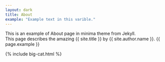 ```yaml
---
layout: dark
title: About
example: "Example text in this varible."
---
```


This is an example of About page in minima theme from Jekyll.  
This page describes the amazing {{ site.title }} by {{ site.author.name }}.
{{ page.example }}

{% include big-cat.html %}
